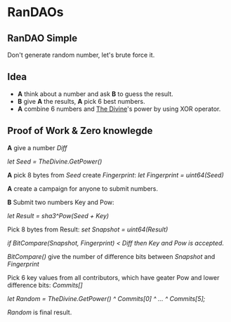 # RanDAOs

## RanDAO Simple

Don't generate random number, let's brute force it.

## Idea

* **A** think about a number and ask **B** to guess the result.
* **B** give **A** the results, **A** pick 6 best numbers.
* **A** combine 6 numbers and [The Divine](https://github.com/tad88dev/thedivine)'s power by using XOR operator.

## Proof of Work & Zero knowlegde

**A** give a number *Diff*

*let Seed = TheDivine.GetPower()*

**A** pick 8 bytes from *Seed* create *Fingerprint*: *let Fingerprint = uint64(Seed)*

**A** create a campaign for anyone to submit numbers.

**B** Submit two numbers Key and Pow:

*let Result = sha3^Pow(Seed + Key)*

Pick 8 bytes from Result: *set Snapshot = uint64(Result)*

*if BitCompare(Snapshot, Fingerprint) < Diff then Key and Pow is accepted.* 

*BitCompare()* give the number of difference bits between *Snapshot* and *Fingerprint*

Pick 6 key values from all contributors, which have geater Pow and lower difference bits: *Commits[]*

*let Random = TheDivine.GetPower() ^ Commits[0] ^ ... ^ Commits[5];*

*Random* is final result. 
